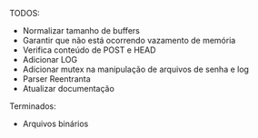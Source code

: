 TODOS:
- Normalizar tamanho de buffers
- Garantir que não está ocorrendo vazamento de memória
- Verifica conteúdo de POST e HEAD
- Adicionar LOG
- Adicionar mutex na manipulação de arquivos de senha e log 
- Parser Reentranta
- Atualizar documentação

Terminados:
- Arquivos binários
